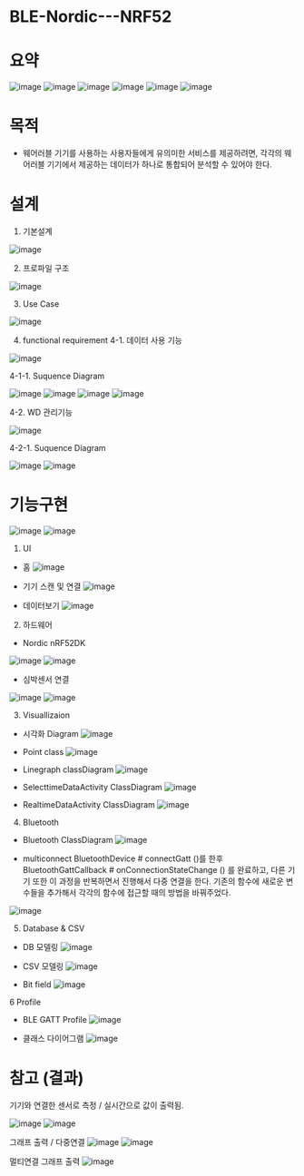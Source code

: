 # BLE-Nordic---NRF52

# 요약
![image](https://user-images.githubusercontent.com/85280844/147716388-255d9437-72df-4389-88ed-9643d814edc3.png)
![image](https://user-images.githubusercontent.com/85280844/147716403-a5676eb6-9dd6-4aa9-812b-11b01dce7d5c.png)
![image](https://user-images.githubusercontent.com/85280844/147716416-3ed44935-0074-4aaa-948c-8bc140ffe85c.png)
![image](https://user-images.githubusercontent.com/85280844/147716436-3e32ccbd-060f-4c37-98a7-39a3ed185bf1.png)
![image](https://user-images.githubusercontent.com/85280844/147716471-59a0e9fe-f2b2-45c9-8969-afd81ea390d7.png)
![image](https://user-images.githubusercontent.com/85280844/147716495-87c50489-5d00-4ee0-9abf-3c7811db226a.png)


# 목적
- 웨어러블 기기를 사용하는 사용자들에게 유의미한 서비스를 제공하려면,
각각의 웨어러블 기기에서 제공하는 데이터가 하나로 통합되어 분석할 수 있어야 한다.

# 설계
1. 기본설계

![image](https://user-images.githubusercontent.com/85280844/147715845-f6996eeb-3c0d-4fc0-b453-8231db85329c.png)


2. 프로파일 구조

![image](https://user-images.githubusercontent.com/85280844/147715859-ae1b45a3-807f-4f13-b6ba-f6141a335034.png)


3. Use Case

![image](https://user-images.githubusercontent.com/85280844/147715870-8f4721bf-579c-406c-9bc2-6acf3ee6681a.png)


4. functional requirement
4-1. 데이터 사용 기능

![image](https://user-images.githubusercontent.com/85280844/147715892-1bbaf1d1-633d-45b5-b3bf-4dcf5d09a024.png)


4-1-1. Suquence Diagram

![image](https://user-images.githubusercontent.com/85280844/147715904-19132269-1fa7-4977-bb65-162e8646a1c5.png)
![image](https://user-images.githubusercontent.com/85280844/147715922-19aab3c9-d218-450f-8302-aa8ca3180de7.png)
![image](https://user-images.githubusercontent.com/85280844/147715930-440af6f3-c355-48e2-a968-75c8ab6e5d71.png)
![image](https://user-images.githubusercontent.com/85280844/147715942-1bd879c6-3ac6-4db3-837b-f3febfb314d3.png)


4-2. WD 관리기능

![image](https://user-images.githubusercontent.com/85280844/147715963-f30d5b90-e335-4b20-b22e-85e497f83207.png)


4-2-1. Suquence Diagram

![image](https://user-images.githubusercontent.com/85280844/147716027-08708764-5336-4ac0-8bc9-0a67e5e5845c.png)
![image](https://user-images.githubusercontent.com/85280844/147716039-514637d5-d612-459b-b208-b14d183e909e.png)



# 기능구현
![image](https://user-images.githubusercontent.com/85280844/147716510-df088463-e0d3-4a67-84dc-c18ce0c72269.png)
![image](https://user-images.githubusercontent.com/85280844/147716518-ccc4e513-a239-400f-8899-6365bc137963.png)


1. UI
- 홈
![image](https://user-images.githubusercontent.com/85280844/147716086-a6a96184-81f5-4290-9b08-62e2583fc76b.png)


- 기기 스캔 및 연결
![image](https://user-images.githubusercontent.com/85280844/147716090-429674a9-5eff-4d2b-81d4-dec880e47423.png)


- 데이터보기
![image](https://user-images.githubusercontent.com/85280844/147716096-3f32d7d9-1dda-458f-8f7d-94b37128aa78.png)



2. 하드웨어
- Nordic nRF52DK

![image](https://user-images.githubusercontent.com/85280844/147716133-0c1c27bd-c876-47a8-bab8-414787c28528.png)
![image](https://user-images.githubusercontent.com/85280844/147716147-ce9f69c4-f608-44b3-a0ea-f350a869c6be.png)


- 심박센서 연결

![image](https://user-images.githubusercontent.com/85280844/147716156-56b274ce-cd60-4f8a-80fb-8c87a9c6b929.png)
![image](https://user-images.githubusercontent.com/85280844/147716165-dad9a96a-5014-4ef3-8378-26abf8d852f1.png)


3. Visuallizaion
- 시각화 Diagram
![image](https://user-images.githubusercontent.com/85280844/147716177-3a3f1c66-2454-45b0-9ca2-29d85c509323.png)


- Point class
![image](https://user-images.githubusercontent.com/85280844/147716186-69a82b3d-9cb8-4ec7-a803-24581cc36bd1.png)


- Linegraph classDiagram
![image](https://user-images.githubusercontent.com/85280844/147716210-a0f37bb9-b666-4c65-abaf-feb8ae0d2c90.png)


- SelecttimeDataActivity ClassDiagram
![image](https://user-images.githubusercontent.com/85280844/147716218-ee0d0410-052a-4068-9b07-25b64bdcce55.png)


- RealtimeDataActivity ClassDiagram
![image](https://user-images.githubusercontent.com/85280844/147716231-1c2c0a57-ff29-4da5-969c-45862e67343e.png)



4. Bluetooth
- Bluetooth ClassDiagram
![image](https://user-images.githubusercontent.com/85280844/147716246-71fb6d8a-6381-4073-b87e-13417e48ebb5.png)


- multiconnect
BluetoothDevice # connectGatt ()를 한후 BluetoothGattCallback # onConnectionStateChange () 를 완료하고, 다른 기기 또한 이 과정을 반복하면서 진행해서 다중 연결을 한다. 기존의 함수에 새로운 변수들을 추가해서 각각의 함수에 접근할 때의 방법을 바꿔주었다.

![image](https://user-images.githubusercontent.com/85280844/147716254-5cdae4ae-45ed-4e49-8c1c-e38f73e8a961.png)



5. Database & CSV
- DB 모델링
![image](https://user-images.githubusercontent.com/85280844/147716294-f4aebc56-5771-4f79-8ed1-5fab7976b15a.png)


- CSV 모델링
![image](https://user-images.githubusercontent.com/85280844/147716308-a5018e32-e0cf-4412-bbc0-dd4df58ff4ee.png)


- Bit field
![image](https://user-images.githubusercontent.com/85280844/147716312-8e22d60b-e571-4874-9c1b-c9c0d4f662db.png)


6  Profile
- BLE GATT Profile
![image](https://user-images.githubusercontent.com/85280844/147716332-b4e6e828-71c0-45f2-9487-f5fc173980f5.png)


- 클래스 다이어그램
![image](https://user-images.githubusercontent.com/85280844/147716353-de19e461-4137-4df3-8a5b-ecab10c80a0e.png)



# 참고 (결과)
기기와 연결한 센서로 측정 / 실시간으로 값이 출력됨.

![image](https://user-images.githubusercontent.com/85280844/147716566-d2fcbf6e-0312-4d70-8b56-42b0f09d4d0a.png)
![image](https://user-images.githubusercontent.com/85280844/147716580-00d34a06-3349-4d68-a1e3-4a5e5626154a.png)


그래프 출력 / 다중연결
![image](https://user-images.githubusercontent.com/85280844/147716602-7f126d7c-89d2-40d6-88e5-ccf10eb8a1eb.png)
![image](https://user-images.githubusercontent.com/85280844/147716612-a807f8f4-4b00-455b-956e-8f23e22a6102.png)


멀티연결 그래프 출력
![image](https://user-images.githubusercontent.com/85280844/147716628-33d0ae7b-1832-43c7-bce2-c3fadd007b2b.png)

